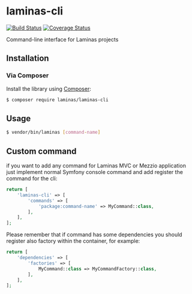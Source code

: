 # laminas-cli

[![Build Status](https://travis-ci.com/laminas/laminas-cli.svg?branch=master)](https://travis-ci.com/laminas/laminas-cli)
[![Coverage Status](https://coveralls.io/repos/github/laminas/laminas-cli/badge.svg?branch=master)](https://coveralls.io/github/laminas/laminas-cli?branch=master)

Command-line interface for Laminas projects

## Installation

### Via Composer

Install the library using [Composer](https://getcomposer.org):

```bash
$ composer require laminas/laminas-cli
```

## Usage

```bash
$ vendor/bin/laminas [command-name]
```

## Custom command

if you want to add any command for Laminas MVC or Mezzio application just implement normal
Symfony console command and add register the command for the cli:

```php
return [
    'laminas-cli' => [
        'commands' => [
            'package:command-name' => MyCommand::class,
        ],
    ],
];
```

Please remember that if command has some dependencies you should register also factory within
the container, for example:

```php
return [
    'dependencies' => [
        'factories' => [
            MyCommand::class => MyCommandFactory::class,
        ],
    ],
];
```
